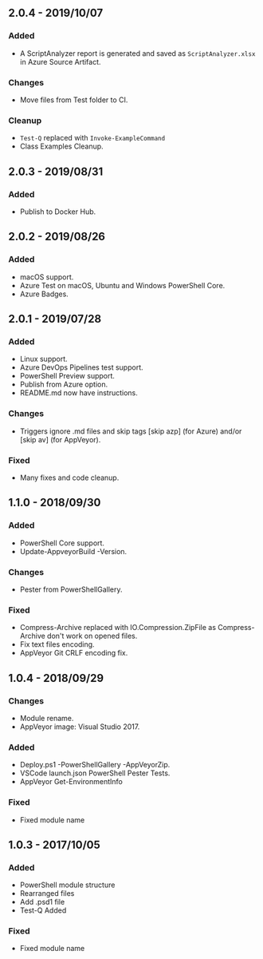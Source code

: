 ## 2.0.4 - 2019/10/07
### Added
* A ScriptAnalyzer report is generated and saved as `ScriptAnalyzer.xlsx` in Azure Source Artifact.
### Changes
* Move files from Test folder to CI.
### Cleanup
* `Test-Q` replaced with `Invoke-ExampleCommand`
* Class Examples Cleanup.

## 2.0.3 - 2019/08/31
### Added
* Publish to Docker Hub.

## 2.0.2 - 2019/08/26
### Added
* macOS support.
* Azure Test on macOS, Ubuntu and Windows PowerShell Core.
* Azure Badges.

## 2.0.1 - 2019/07/28
### Added
* Linux support.
* Azure DevOps Pipelines test support.
* PowerShell Preview support.
* Publish from Azure option.
* README.md now have instructions.
### Changes
* Triggers ignore .md files and skip tags [skip azp] (for Azure) and/or [skip av] (for AppVeyor).
### Fixed
* Many fixes and code cleanup.

## 1.1.0 - 2018/09/30
### Added
* PowerShell Core support.
* Update-AppveyorBuild -Version.
### Changes
* Pester from PowerShellGallery.
### Fixed
* Compress-Archive replaced with IO.Compression.ZipFile as Compress-Archive don't work on opened files.
* Fix text files encoding.
* AppVeyor Git CRLF encoding fix.

## 1.0.4 - 2018/09/29
### Changes
* Module rename.
* AppVeyor image: Visual Studio 2017.
### Added
* Deploy.ps1 -PowerShellGallery -AppVeyorZip.
* VSCode launch.json PowerShell Pester Tests.
* AppVeyor Get-EnvironmentInfo
### Fixed
* Fixed module name

## 1.0.3 - 2017/10/05
### Added
* PowerShell module structure
* Rearranged files
* Add .psd1 file
* Test-Q Added
### Fixed
* Fixed module name